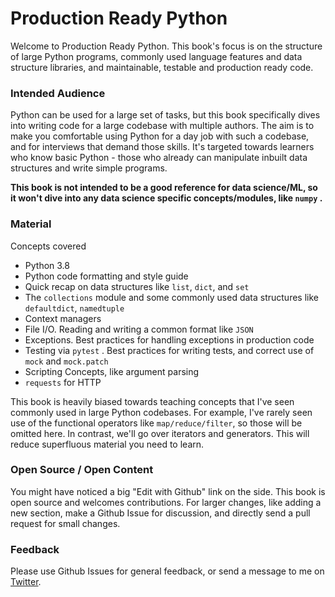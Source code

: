 # Production Ready Python

Welcome to Production Ready Python. This book's focus is on the structure of large Python programs, commonly used language features and data structure libraries, and maintainable, testable and production ready code.

### Intended Audience

Python can be used for a large set of tasks, but this book specifically dives into writing code for a large codebase with multiple authors. The aim is to make you comfortable using Python for a day job with such a codebase, and for interviews that demand those skills. It's targeted towards learners who know basic Python - those who already can manipulate inbuilt data structures and write simple programs. 

**This book is not intended to be a good reference for data science/ML, so it won't dive into any data science specific concepts/modules, like `numpy` .**

### Material

Concepts covered

* Python 3.8
* Python code formatting and style guide
* Quick recap on data structures like `list`, `dict`, and `set` 
* The `collections` module and some commonly used data structures like `defaultdict`, `namedtuple` 
* Context managers
* File I/O. Reading and writing a common format like `JSON` 
* Exceptions. Best practices for handling exceptions in production code
* Testing via `pytest` . Best practices for writing tests, and correct use of `mock` and `mock.patch` 
* Scripting Concepts, like argument parsing
* `requests` for HTTP



This book is heavily biased towards teaching concepts that I've seen commonly used in large Python codebases. For example, I've rarely seen use of the functional operators like `map/reduce/filter`, so those will be omitted here. In contrast, we'll go over iterators and generators. This will reduce superfluous material you need to learn. 

### Open Source / Open Content

You might have noticed a big "Edit with Github" link on the side. This book is open source and welcomes contributions. For larger changes, like adding a new section, make a Github Issue for discussion, and directly send a pull request for small changes.

### Feedback

Please use Github Issues for general feedback, or send a message to me on [Twitter](https://twitter.com/ukshah2).

